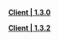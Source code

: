 **[Client | 1.3.0](https://autopatchcn.yuanshen.com/client_app/pc_mihoyo/20210203_e24bc564fc91a013/YuanShen_1.3.0.zip)**

**[Client | 1.3.2](https://autopatchcn.yuanshen.com/client_app/pc_mihoyo/20210210_78f8a53c55c370fc/YuanShen_1.3.2.zip)**
